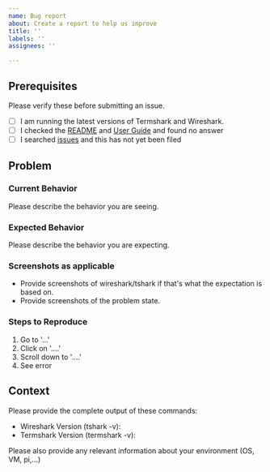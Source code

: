 ```yaml
---
name: Bug report
about: Create a report to help us improve
title: ''
labels: ''
assignees: ''

---
```


## Prerequisites

Please verify these before submitting an issue.

- [ ] I am running the latest versions of Termshark and Wireshark.
- [ ] I checked the [README](https://github.com/gcla/termshark) and [User Guide](https://github.com/gcla/termshark/blob/master/docs/UserGuide.md) and found no answer
- [ ] I searched [issues](https://github.com/gcla/termshark/issues?q=is%3Aissue) and this has not yet been filed

## Problem 

### Current Behavior

Please describe the behavior you are seeing. 

### Expected Behavior

Please describe the behavior you are expecting. 

### Screenshots as applicable 

* Provide screenshots of wireshark/tshark if that's what the expectation is based on.
* Provide screenshots of the problem state.

### Steps to Reproduce

1. Go to '...'
2. Click on '....'
3. Scroll down to '....'
4. See error

## Context

Please provide the complete output of these commands:

* Wireshark Version (tshark -v):
* Termshark Version (termshark -v):

Please also provide any relevant information about your environment (OS, VM, pi,...)

